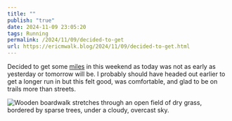 ```yaml
---
title: ""
publish: "true"
date: 2024-11-09 23:05:20
tags: Running
permalink: /2024/11/09/decided-to-get
url: https://ericmwalk.blog/2024/11/09/decided-to-get.html
---
```


Decided to get some [miles](https://strava.com/activities/12864481469) in this weekend as today was not as early as yesterday or tomorrow will be. I probably should have headed out earlier to get a longer run in but this felt good, was comfortable, and glad to be on trails more than streets.

![Wooden boardwalk stretches through an open field of dry grass, bordered by sparse trees, under a cloudy, overcast sky.](https://ericmwalk.blog/uploads/2024/img-0727.jpeg)